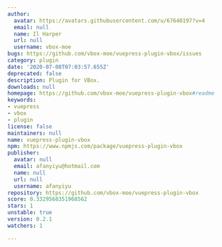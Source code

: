```yaml
---
author:
  avatar: https://avatars.githubusercontent.com/u/67640197?v=4
  email: null
  name: Il Harper
  url: null
  username: vbox-moe
bugs: https://github.com/vbox-moe/vuepress-plugin-vbox/issues
category: plugin
date: '2020-07-08T07:03:57.655Z'
deprecated: false
description: Plugin for VBox.
downloads: null
homepage: https://github.com/vbox-moe/vuepress-plugin-vbox#readme
keywords:
- vuepress
- vbox
- plugin
license: false
maintainers: null
name: vuepress-plugin-vbox
npm: https://www.npmjs.com/package/vuepress-plugin-vbox
publisher:
  avatar: null
  email: afanyiyu@hotmail.com
  name: null
  url: null
  username: afanyiyu
repository: https://github.com/vbox-moe/vuepress-plugin-vbox
score: 0.3329568351968562
stars: 1
unstable: true
version: 0.2.1
watchers: 1

---
```


